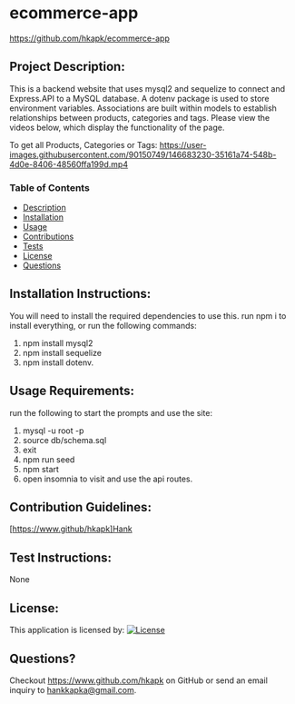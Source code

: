 # ecommerce-app

https://github.com/hkapk/ecommerce-app

## Project Description:

This is a backend website that uses mysql2 and sequelize to connect and Express.API to a MySQL database. A dotenv package is used to store environment variables. Associations are built within models to establish relationships between products, categories and tags. Please view the videos below, which display the functionality of the page.

To get all Products, Categories or Tags:
https://user-images.githubusercontent.com/90150749/146683230-35161a74-548b-4d0e-8406-48560ffa199d.mp4

### Table of Contents

- [Description](#description)
- [Installation](#installation)
- [Usage](#usage)
- [Contributions](#contributions)
- [Tests](#tests)
- [License](#license)
- [Questions](#questions)

## Installation Instructions:

You will need to install the required dependencies to use this. run npm i to install everything, or run the following commands:

1. npm install mysql2
2. npm install sequelize
3. npm install dotenv.

## Usage Requirements:

run the following to start the prompts and use the site:

1. mysql -u root -p
2. source db/schema.sql
3. exit
4. npm run seed
5. npm start
6. open insomnia to visit and use the api routes.

## Contribution Guidelines:

[https://www.github/hkapk]Hank

## Test Instructions:

None

## License:

This application is licensed by:
[![License](https://img.shields.io/badge/License-MIT-blue.svg)](https://opensource.org/licenses/MIT)

## Questions?

Checkout https://www.github.com/hkapk on GitHub or send an email inquiry to hankkapka@gmail.com.
